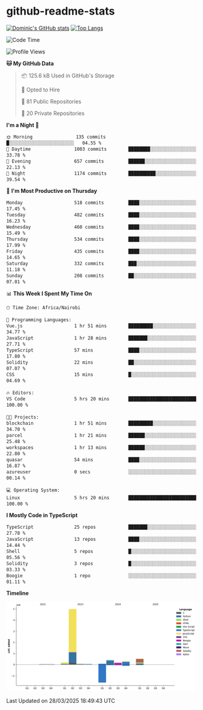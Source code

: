 # github-readme-stats
[![Dominic's GitHub stats](https://github-readme-stats.vercel.app/api?username=Domengo&show_icons=true)](https://github.com/anuraghazra/github-readme-stats)
[![Top Langs](https://github-readme-stats.vercel.app/api/top-langs/?username=Domengo&show_icons=true)](https://github.com/Domengo/github-readme-stats)

<!--START_SECTION:waka-->
![Code Time](http://img.shields.io/badge/Code%20Time-1%2C060%20hrs%2029%20mins-blue)

![Profile Views](http://img.shields.io/badge/Profile%20Views-0-blue)

**🐱 My GitHub Data** 

> 📦 125.6 kB Used in GitHub's Storage 
 > 
> 💼 Opted to Hire
 > 
> 📜 81 Public Repositories 
 > 
> 🔑 20 Private Repositories 
 > 
**I'm a Night 🦉** 

```text
🌞 Morning                135 commits         █░░░░░░░░░░░░░░░░░░░░░░░░   04.55 % 
🌆 Daytime                1003 commits        ████████░░░░░░░░░░░░░░░░░   33.78 % 
🌃 Evening                657 commits         ██████░░░░░░░░░░░░░░░░░░░   22.13 % 
🌙 Night                  1174 commits        ██████████░░░░░░░░░░░░░░░   39.54 % 
```
📅 **I'm Most Productive on Thursday** 

```text
Monday                   518 commits         ████░░░░░░░░░░░░░░░░░░░░░   17.45 % 
Tuesday                  482 commits         ████░░░░░░░░░░░░░░░░░░░░░   16.23 % 
Wednesday                460 commits         ████░░░░░░░░░░░░░░░░░░░░░   15.49 % 
Thursday                 534 commits         ████░░░░░░░░░░░░░░░░░░░░░   17.99 % 
Friday                   435 commits         ████░░░░░░░░░░░░░░░░░░░░░   14.65 % 
Saturday                 332 commits         ███░░░░░░░░░░░░░░░░░░░░░░   11.18 % 
Sunday                   208 commits         ██░░░░░░░░░░░░░░░░░░░░░░░   07.01 % 
```


📊 **This Week I Spent My Time On** 

```text
🕑︎ Time Zone: Africa/Nairobi

💬 Programming Languages: 
Vue.js                   1 hr 51 mins        █████████░░░░░░░░░░░░░░░░   34.77 % 
JavaScript               1 hr 28 mins        ███████░░░░░░░░░░░░░░░░░░   27.71 % 
TypeScript               57 mins             ████░░░░░░░░░░░░░░░░░░░░░   17.80 % 
Solidity                 22 mins             ██░░░░░░░░░░░░░░░░░░░░░░░   07.07 % 
CSS                      15 mins             █░░░░░░░░░░░░░░░░░░░░░░░░   04.69 % 

🔥 Editors: 
VS Code                  5 hrs 20 mins       █████████████████████████   100.00 % 

🐱‍💻 Projects: 
blockchain               1 hr 51 mins        █████████░░░░░░░░░░░░░░░░   34.70 % 
parcel                   1 hr 21 mins        ██████░░░░░░░░░░░░░░░░░░░   25.48 % 
workspaces               1 hr 13 mins        ██████░░░░░░░░░░░░░░░░░░░   22.80 % 
quasar                   54 mins             ████░░░░░░░░░░░░░░░░░░░░░   16.87 % 
azureuser                0 secs              ░░░░░░░░░░░░░░░░░░░░░░░░░   00.14 % 

💻 Operating System: 
Linux                    5 hrs 20 mins       █████████████████████████   100.00 % 
```

**I Mostly Code in TypeScript** 

```text
TypeScript               25 repos            ███████░░░░░░░░░░░░░░░░░░   27.78 % 
JavaScript               13 repos            ████░░░░░░░░░░░░░░░░░░░░░   14.44 % 
Shell                    5 repos             █░░░░░░░░░░░░░░░░░░░░░░░░   05.56 % 
Solidity                 3 repos             █░░░░░░░░░░░░░░░░░░░░░░░░   03.33 % 
Boogie                   1 repo              ░░░░░░░░░░░░░░░░░░░░░░░░░   01.11 % 
```



**Timeline**

![Lines of Code chart](https://raw.githubusercontent.com/Domengo/Domengo/main/assets/bar_graph.png)


 Last Updated on 28/03/2025 18:49:43 UTC
<!--END_SECTION:waka-->


